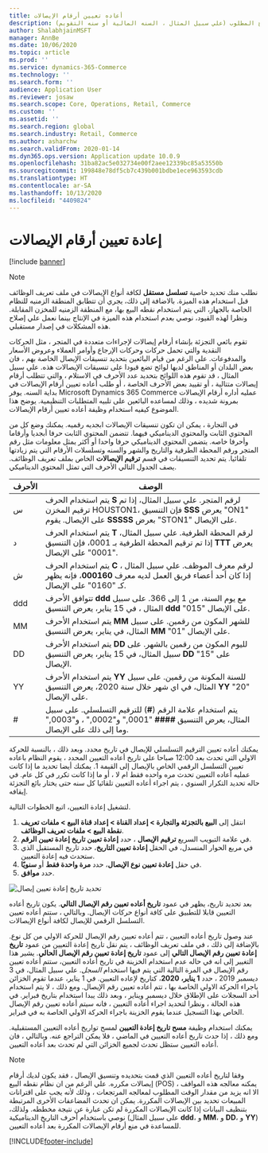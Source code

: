 ```yaml
---
title: أعاده تعيين أرقام الإيصالات
description: يوضح هذا الموضوع كيفيه أعاده تعيين أرقام الإيصالات المستخدمة للإجراءات المختلفة في التاريخ المطلوب (علي سبيل المثال ، السنه المالية أو سنه التقويم).
author: ShalabhjainMSFT
manager: AnnBe
ms.date: 10/06/2020
ms.topic: article
ms.prod: ''
ms.service: dynamics-365-Commerce
ms.technology: ''
ms.search.form: ''
audience: Application User
ms.reviewer: josaw
ms.search.scope: Core, Operations, Retail, Commerce
ms.custom: ''
ms.assetid: ''
ms.search.region: global
ms.search.industry: Retail, Commerce
ms.author: asharchw
ms.search.validFrom: 2020-01-14
ms.dyn365.ops.version: Application update 10.0.9
ms.openlocfilehash: 31ba82ac5e032734e00f2aee12339bc85a53550b
ms.sourcegitcommit: 199848e78df5cb7c439b001bdbe1ece963593cdb
ms.translationtype: HT
ms.contentlocale: ar-SA
ms.lasthandoff: 10/13/2020
ms.locfileid: "4409824"
---
```

# <a name="reset-receipt-numbers"></a>إعادة تعيين أرقام الإيصالات 

[!include [banner](includes/banner.md)]

> [!NOTE]
> نطلب منك تحديد خاصية **‏‫تسلسل مستقل‬** لكافة أنواع الإيصالات في ملف تعريف الوظائف قبل استخدام هذه الميزة. بالاضافة إلى ذلك، يجري أن تتطابق المنطقة الزمنيه للنظام الخاصة بالجهاز، التي يتم استخدام نقطه البيع بها، مع المنطقة الزمنيه للمخزن المقابلة. ونظرا لهذه القيود، نوصي بعدم استخدام هذه الميزة في الإنتاج بينما نعمل علي إصلاح هذه المشكلات في إصدار مستقبلي. 

تقوم بائعي التجزئة بإنشاء أرقام إيصالات لإجراءات متعددة في المتجر ، مثل الحركات النقدية والتي تحمل حركات وحركات الإرجاع وأوامر العملاء وعروض الأسعار والمدفوعات. علي الرغم من قيام البائعين بتحديد تنسيقات الإيصال الخاصة بهم ، فان بعض البلدان أو المناطق لديها لوائح تضع قيودا على تنسيقات الإيصالات هذه. علي سبيل المثال ، قد تقوم هذه اللوائح بتحديد عدد الأحرف في الاستلام ، والتي تتطلب أرقام إيصالات متتالية ، أو تقييد بعض الأحرف الخاصة ، أو طلب أعاده تعيين أرقام الإيصالات في بداية السنه. يوفر Microsoft Dynamics 365 Commerce عمليه أداره أرقام الإيصالات بمرونة شديده ، وذلك لمساعده البائعين على تلبيه المتطلبات التنظيمية. يوضح هذا الموضوع كيفيه استخدام وظيفة أعاده تعيين أرقام الإيصالات.

في التجارة ، يمكن ان تكون تنسيقات الإيصالات ابجديه رقميه. يمكنك وضع كل من المحتوي الثابت والمحتوي الديناميكي فيهما. تتضمن المحتوي الثابت حرفا أبجديا وأرقاما وأحرفا خاصه. يتضمن المحتوي الديناميكي حرفا واحدا أو أكثر يمثل معلومات مثل رقم المتجر ورقم المحطة الطرفية والتاريخ والشهر والسنه وتسلسلات الأرقام التي يتم زيادتها تلقائيا. يتم تحديد التنسيقات في قسم **ترقيم الإيصالات** الخاص بملف تعريف الوظائف. يصف الجدول التالي الأحرف التي تمثل المحتوي الديناميكي.

| الأحرف | ‏‏الوصف |
|------------|-------------|
| س          | يتم استخدام الحرف **S** لرقم المتجر. علي سبيل المثال، إذا تم ترقيم المخزن HOUSTON1، فإن التنسيق **SSS** يعرض "ON1" على الإيصال. يقوم **SSSSS** بعرض "STON1" على الإيصال. |
| د          | يتم استخدام الحرف **T** لرقم المحطة الطرفية. علي سبيل المثال، إذا تم ترقيم المحطة الطرفية بـ 0001، فإن التنسيق **TTT** يعرض "0001" على الإيصال. |
| ش          | يتم استخدام الحرف **C** لرقم معرف الموظف. علي سبيل المثال ، إذا كان أحد أعضاء فريق العمل لديه معرف **000160**، فإنه يظهر كـ "0160" على الإيصال. |
| ddd        | تتوافق الأحرف **ddd** مع يوم السنة، من 1 إلى 366. على سبيل المثال ، في 15 يناير، يعرض التنسيق **ddd** "015" على الإيصال. |
| MM         | يتم استخدام الأحرف **MM** للشهر المكون من رقمين. على سبيل المثال، في يناير، يعرض التنسيق **MM**  "01" على الإيصال. |
| DD         | يتم استخدام الأحرف **DD** لليوم المكون من رقمين بالشهر. على سبيل المثال، في 15 يناير، يعرض التنسيق **DD** "15" على الإيصال. |
| YY         | يتم استخدام الأحرف **YY** للسنة المكونة من رقمين. على سبيل المثال، في اي شهر خلال سنة 2020، يعرض التنسيق **YY** "20" على الإيصال. |
| \#         | يتم استخدام علامة الرقم (**\#**) للترقيم التسلسلي. على سبيل المثال، يعرض التنسيق **####** "0001," و"0002," ، و"0003," وما إلى ذلك على الإيصال. |

يمكنك أعاده تعيين الترقيم التسلسلي للإيصال في تاريخ محدد. وبعد ذلك ، بالنسبة للحركة الاولي التي تحدث بعد 12:00 صباحا على تاريخ أعاده التعيين المحدد ، يقوم النظام باعاده تعيين التسلسل الرقمي الخاص بالإيصال إلى القيمة 1. يمكنك أيضا تحديد ما إذا كانت عمليه أعاده التعيين تحدث مره واحده فقط ام لا ، أو ما إذا كانت تكرر في كل عام. في حاله تحديد التكرار السنوي ، يتم اجراء أعاده التعيين تلقائيا كل سنه حتى يختار بائع التجزئة إيقافه. 

لتشغيل إعادة التعيين، اتبع الخطوات التالية.

1. انتقل إلى **البيع بالتجزئة والتجارة \> إعداد القناة \> إعداد قناة البيع \> ملفات تعريف نقطة البيع \> ملفات تعريف الوظائف**.
1. في علامة التبويب السريع **ترقيم الإيصال** ، حدد **إعادة تعيين تاريخ إعادة تعيين الرقم**.
1. في مربع الحوار المنسدل، في الحقل **إعادة تعيين التاريخ**، حدد تاريخ المستقبل الذي ستحدث فيه إعادة التعيين.
1. في حقل **إعادة تعيين نوع الإيصال**، حدد **مرة واحدة فقط** أو **سنويًا**.
1. حدد **موافق**.

![تحديد تاريخ إعادة تعيين إيصال](media/Enable_receipt_reset.png "تحديد تاريخ إعادة تعيين إيصال")

بعد تحديد تاريخ، يظهر في عمود **تاريخ أعاده تعيين رقم الإيصال التالي**. يكون تاريخ أعاده التعيين قابلا للتطبيق على كافة أنواع حركات الإيصال. وبالتالي ، ستتم أعاده تعيين التسلسل الرقمي للإيصال لكافة أنواع الإيصالات.

عند وصول تاريخ أعاده التعيين ، تتم أعاده تعيين رقم الإيصال للحركة الاولي من كل نوع. بالإضافة إلى ذلك ، في ملف تعريف الوظائف ، يتم نقل تاريخ إعادة التعيين من عمود **تاريخ إعادة تعيين رقم الإيصال التالي** إلى عمود **تاريخ إعادة تعيين رقم الإيصال الحالي**. يشير هذا التغيير إلى انه في حاله عدم استخدام الخزينة في تاريخ أعاده التعيين، ستتم أعاده تعيين رقم الإيصال في المرة التالية التي يتم فيها استخدام *السجل*. علي سبيل المثال، في 3 ديسمبر 2019 ، حدد **1 يناير، 2020**، كتاريخ لإعاده التعيين. في 1 يناير، عندما تقوم الخزائن باجراء الحركة الاولي الخاصة بها ، تتم أعاده تعيين رقم الإيصال. ومع ذلك ، لا يتم استخدام أحد السجلات على الإطلاق خلال ديسمبر ويناير ، وبعد ذلك يبدا استخدام بتاريخ فبراير. في هذه الحالة ، ونظرا لتحديد اجراء أعاده التعيين ، فانه سيتم أعاده تعيين رقم الإيصال الخاص بهذا التسجيل عندما يقوم الخزينة باجراء الحركة الاولي الخاصة به في فبراير.

يمكنك استخدام وظيفة **مسح تاريخ إعادة التعيين** لمسح تواريخ أعاده التعيين المستقبلية. ومع ذلك ، إذا حدث تاريخ أعاده التعيين في الماضي ، فلا يمكن التراجع عنه. وبالتالي ، فان أعاده التعيين ستظل تحدث لجميع الخزائن التي لم تحدث بعد أعاده التعيين.

> [!NOTE]
> وفقا لتاريخ أعاده التعيين الذي قمت بتحديده وتنسيق الإيصال ، فقد يكون لديك أرقام إيصالات مكرره. علي الرغم من ان نظام نقطه البيع (POS) يمكنه معالجه هذه المواقف ، الا انه يزيد من مقدار الوقت المطلوب لمعالجه المرتجعات ، وذلك لأنه يجب على اقترانات المبيعات تحديد بين الإيصالات المكررة. يمكن ان تحدث المضاعفات الأخرى المرتبطة بتنظيف البيانات إذا كانت الإيصالات المكررة لم تكن عبارة عن نتيجة مخططه. ولذلك، نوصي باستخدام أحرف التاريخ الديناميكية (على سبيل المثال **ddd**، و **MM**، و **DD**، و **YY**) للمساعدة في منع أرقام الإيصالات المكررة بعد أعاده التعيين.


[!INCLUDE[footer-include](../includes/footer-banner.md)]